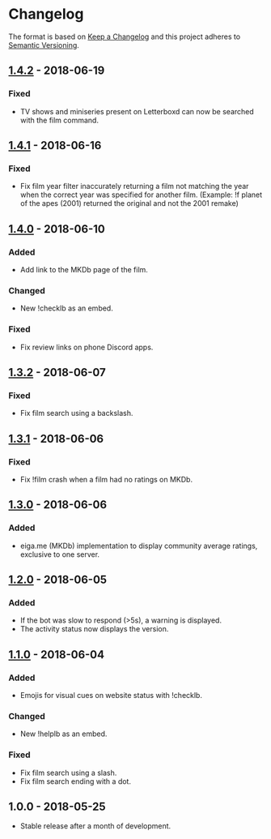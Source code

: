 # Changelog

The format is based on [Keep a Changelog](http://keepachangelog.com/en/1.0.0/) and this project adheres to [Semantic Versioning](http://semver.org/spec/v2.0.0.html).

## [1.4.2](https://gitlab.com/Porkepik/PublicLetterboxdDiscordBot/compare/v1.4.1...v1.4.2) - 2018-06-19
### Fixed
- TV shows and miniseries present on Letterboxd can now be searched with the film command.

## [1.4.1](https://gitlab.com/Porkepik/PublicLetterboxdDiscordBot/compare/v1.4.0...v1.4.1) - 2018-06-16
### Fixed
- Fix film year filter inaccurately returning a film not matching the year when the correct year was specified for another film. (Example: !f planet of the apes (2001) returned the original and not the 2001 remake)

## [1.4.0](https://gitlab.com/Porkepik/PublicLetterboxdDiscordBot/compare/v1.3.2...v1.4.0) - 2018-06-10
### Added
- Add link to the MKDb page of the film.

### Changed
- New !checklb as an embed.

### Fixed
- Fix review links on phone Discord apps.

## [1.3.2](https://gitlab.com/Porkepik/PublicLetterboxdDiscordBot/compare/v1.3.1...v1.3.2) - 2018-06-07
### Fixed
- Fix film search using a backslash.

## [1.3.1](https://gitlab.com/Porkepik/PublicLetterboxdDiscordBot/compare/v1.3.0...v1.3.1) - 2018-06-06
### Fixed
- Fix !film crash when a film had no ratings on MKDb.

## [1.3.0](https://gitlab.com/Porkepik/PublicLetterboxdDiscordBot/compare/v1.2.0...v1.3.0) - 2018-06-06
### Added
- eiga.me (MKDb) implementation to display community average ratings, exclusive to one server.

## [1.2.0](https://gitlab.com/Porkepik/PublicLetterboxdDiscordBot/compare/v1.1.0...v1.2.0) - 2018-06-05
### Added
- If the bot was slow to respond (>5s), a warning is displayed.
- The activity status now displays the version.

## [1.1.0](https://gitlab.com/Porkepik/PublicLetterboxdDiscordBot/compare/v1...v1.1.0) - 2018-06-04
### Added
- Emojis for visual cues on website status with !checklb.

### Changed
- New !helplb as an embed.

### Fixed
- Fix film search using a slash.
- Fix film search ending with a dot.

## 1.0.0 - 2018-05-25
- Stable release after a month of development.
